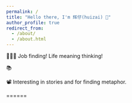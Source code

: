 ```yaml
---
permalink: /
title: "Hello there, I'm 辉仔(huizai) 👋"
author_profile: true
redirect_from: 
  - /about/
  - /about.html
---
```


👨🏻‍💻 Job finding! Life meaning thinking!  

📚 

📽️ Interesting in stories and for finding metaphor. 

<!A data-driven personal website>
======
